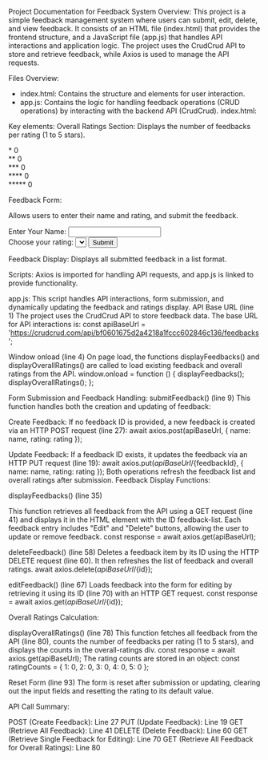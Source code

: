 Project Documentation for Feedback System
Overview:
This project is a simple feedback management system where users can submit, edit, delete, and
view feedback. It consists of an HTML file (index.html) that provides the frontend structure, and a
JavaScript file (app.js) that handles API interactions and application logic. The project uses the
CrudCrud API to store and retrieve feedback, while Axios is used to manage the API requests.

Files Overview:
- index.html: Contains the structure and elements for user interaction.
- app.js: Contains the logic for handling feedback operations (CRUD operations) by interacting with
the backend API (CrudCrud).
index.html:

Key elements:
Overall Ratings Section:
Displays the number of feedbacks per rating (1 to 5 stars).
<div id="overall-ratings">
* 0<br>** 0<br>*** 0<br>**** 0<br>***** 0
</div>

Feedback Form:

Allows users to enter their name and rating, and submit the feedback.
<form onsubmit="submitFeedback(event)">
<input type="hidden" id="feedbackId" value="">
<div class="input-group">
<label for="name">Enter Your Name:</label>
<input type="text" id="name" required>
</div>
<label for="rating">Choose your rating:</label>
<select id="rating"> ... </select>
<button type="submit">Submit</button>
</form>

Feedback Display:
Displays all submitted feedback in a list format.
<div id="feedback-list"></div>

Scripts:
Axios is imported for handling API requests, and app.js is linked to provide functionality.
<script src="https://cdn.jsdelivr.net/npm/axios/dist/axios.min.js"></script>
<script src="app.js"></script>
app.js:
This script handles API interactions, form submission, and dynamically updating the feedback and
ratings display.
API Base URL (line 1)
The project uses the CrudCrud API to store feedback data. The base URL for API interactions is:
const apiBaseUrl = 'https://crudcrud.com/api/bf0601675d2a4218a1fccc602846c136/feedbacks';

Window onload (line 4)
On page load, the functions displayFeedbacks() and displayOverallRatings() are called to load
existing feedback and overall ratings from the API.
window.onload = function () {
displayFeedbacks();
displayOverallRatings();
};

Form Submission and Feedback Handling:
submitFeedback() (line 9)
This function handles both the creation and updating of feedback:

Create Feedback:
If no feedback ID is provided, a new feedback is created via an HTTP POST request (line 27):
await axios.post(apiBaseUrl, { name: name, rating: rating });

Update Feedback:
If a feedback ID exists, it updates the feedback via an HTTP PUT request (line 19):
await axios.put(${apiBaseUrl}/${feedbackId}, { name: name, rating: rating });
Both operations refresh the feedback list and overall ratings after submission.
Feedback Display Functions:

displayFeedbacks() (line 35)

This function retrieves all feedback from the API using a GET request (line 41) and displays it in the
HTML element with the ID feedback-list. Each feedback entry includes "Edit" and "Delete" buttons,
allowing the user to update or remove feedback.
const response = await axios.get(apiBaseUrl);

deleteFeedback() (line 58)
Deletes a feedback item by its ID using the HTTP DELETE request (line 60). It then refreshes the
list of feedback and overall ratings.
await axios.delete(${apiBaseUrl}/${id});

editFeedback() (line 67)
Loads feedback into the form for editing by retrieving it using its ID (line 70) with an HTTP GET
request.
const response = await axios.get(${apiBaseUrl}/${id});

Overall Ratings Calculation:

displayOverallRatings() (line 78)
This function fetches all feedback from the API (line 80), counts the number of feedbacks per rating
(1 to 5 stars), and displays the counts in the overall-ratings div.
const response = await axios.get(apiBaseUrl);
The rating counts are stored in an object:
const ratingCounts = { 1: 0, 2: 0, 3: 0, 4: 0, 5: 0 };

Reset Form (line 93)
The form is reset after submission or updating, clearing out the input fields and resetting the rating
to its default value.

API Call Summary:

POST (Create Feedback): Line 27
PUT (Update Feedback): Line 19
GET (Retrieve All Feedback): Line 41
DELETE (Delete Feedback): Line 60
GET (Retrieve Single Feedback for Editing): Line 70
GET (Retrieve All Feedback for Overall Ratings): Line 80
